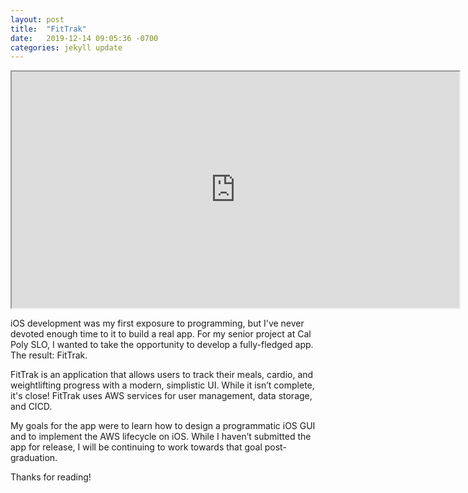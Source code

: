 ```yaml
---
layout: post
title:  "FitTrak"
date:   2019-12-14 09:05:36 -0700
categories: jekyll update
---
```


<iframe controls='true' type='video/mov' allow="fullscreen" src="https://drive.google.com/file/d/1EM14f5058jc36MxKPYonL--PVW6cxf7i/preview" width="716" height="378"></iframe>

iOS development was my first exposure to programming, but I've never devoted enough time to it to build a real app. For my senior project at Cal Poly SLO, I wanted to take 
the opportunity to develop a fully-fledged app. The result: FitTrak. 

FitTrak is an application that allows users to track their meals, cardio, and weightlifting progress with a modern, simplistic UI. While it isn’t complete, it's close! FitTrak
uses AWS services for user management, data storage, and CICD.

My goals for the app were to learn how to design a programmatic iOS GUI and to implement the AWS lifecycle on iOS. While I haven’t submitted the app for release, 
I will be continuing to work towards that goal post-graduation. 

Thanks for reading!
